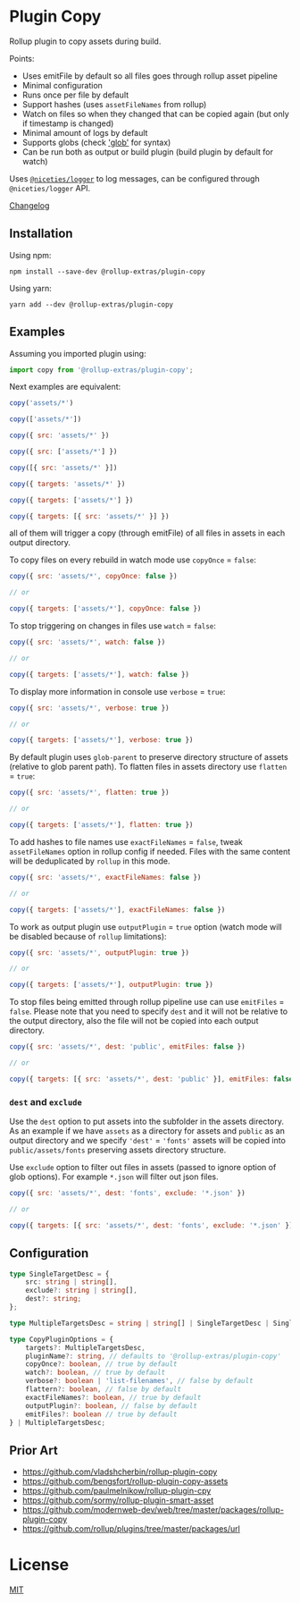 # Plugin Copy

Rollup plugin to copy assets during build.

Points:

- Uses emitFile by default so all files goes through rollup asset pipeline
- Minimal configuration
- Runs once per file by default
- Support hashes (uses `assetFileNames` from rollup)
- Watch on files so when they changed that can be copied again (but only if timestamp is changed)
- Minimal amount of logs by default
- Supports globs (check ['glob'](https://github.com/isaacs/node-glob) for syntax)
- Can be run both as output or build plugin (build plugin by default for watch)

Uses [`@niceties/logger`](https://github.com/kshutkin/niceties/blob/main/logger/README.md) to log messages, can be configured through `@niceties/logger` API.

[Changelog](./CHANGELOG.md)

## Installation

Using npm:
```
npm install --save-dev @rollup-extras/plugin-copy
```

Using yarn:
```
yarn add --dev @rollup-extras/plugin-copy
```

## Examples

Assuming you imported plugin using:

```javascript
import copy from '@rollup-extras/plugin-copy';
```

Next examples are equivalent:
```javascript
copy('assets/*')
```

```javascript
copy(['assets/*'])
```

```javascript
copy({ src: 'assets/*' })
```

```javascript
copy({ src: ['assets/*'] })
```

```javascript
copy([{ src: 'assets/*' }])
```

```javascript
copy({ targets: 'assets/*' })
```

```javascript
copy({ targets: ['assets/*'] })
```

```javascript
copy({ targets: [{ src: 'assets/*' }] })
```

all of them will trigger a copy (through emitFile) of all files in assets in each output directory.

To copy files on every rebuild in watch mode use `copyOnce` = `false`:

```javascript
copy({ src: 'assets/*', copyOnce: false })

// or

copy({ targets: ['assets/*'], copyOnce: false })
```

To stop triggering on changes in files use `watch` = `false`:

```javascript
copy({ src: 'assets/*', watch: false })

// or

copy({ targets: ['assets/*'], watch: false })
```

To display more information in console use `verbose` = `true`:

```javascript
copy({ src: 'assets/*', verbose: true })

// or

copy({ targets: ['assets/*'], verbose: true })
```

By default plugin uses `glob-parent` to preserve directory structure of assets (relative to glob parent path). To flatten files in assets directory use `flatten` = `true`:

```javascript
copy({ src: 'assets/*', flatten: true })

// or

copy({ targets: ['assets/*'], flatten: true })
```

To add hashes to file names use `exactFileNames` = `false`, tweak `assetFileNames` option in rollup config if needed. Files with the same content will be deduplicated by `rollup` in this mode.

```javascript
copy({ src: 'assets/*', exactFileNames: false })

// or

copy({ targets: ['assets/*'], exactFileNames: false })
```

To work as output plugin use `outputPlugin` = `true` option (watch mode will be disabled because of `rollup` limitations):

```javascript
copy({ src: 'assets/*', outputPlugin: true })

// or

copy({ targets: ['assets/*'], outputPlugin: true })
```

To stop files being emitted through rollup pipeline use can use `emitFiles` = `false`. Please note that you need to specify `dest` and it will not be relative to the output directory, also the file will not be copied into each output directory.

```javascript
copy({ src: 'assets/*', dest: 'public', emitFiles: false })

// or

copy({ targets: [{ src: 'assets/*', dest: 'public' }], emitFiles: false })
```

### `dest` and `exclude`

Use the `dest` option to put assets into the subfolder in the assets directory. As an example if we have `assets` as a directory for assets and `public` as an output directory and we specify `'dest'` = `'fonts'` assets will be copied into `public/assets/fonts` preserving assets directory structure.

Use `exclude` option to filter out files in assets (passed to ignore option of glob options). For example `*.json` will filter out json files.

```javascript
copy({ src: 'assets/*', dest: 'fonts', exclude: '*.json' })

// or

copy({ targets: [{ src: 'assets/*', dest: 'fonts', exclude: '*.json' }] })
```

## Configuration

```typescript
type SingleTargetDesc = {
    src: string | string[],
    exclude?: string | string[],
    dest?: string;
};

type MultipleTargetsDesc = string | string[] | SingleTargetDesc | SingleTargetDesc[];

type CopyPluginOptions = {
    targets?: MultipleTargetsDesc,
    pluginName?: string, // defaults to '@rollup-extras/plugin-copy'
    copyOnce?: boolean, // true by default
    watch?: boolean, // true by default
    verbose?: boolean | 'list-filenames', // false by default
    flattern?: boolean, // false by default
    exactFileNames?: boolean, // true by default
    outputPlugin?: boolean, // false by default
    emitFiles?: boolean // true by default
} | MultipleTargetsDesc;
```

## Prior Art

- https://github.com/vladshcherbin/rollup-plugin-copy
- https://github.com/bengsfort/rollup-plugin-copy-assets
- https://github.com/paulmelnikow/rollup-plugin-cpy
- https://github.com/sormy/rollup-plugin-smart-asset
- https://github.com/modernweb-dev/web/tree/master/packages/rollup-plugin-copy
- https://github.com/rollup/plugins/tree/master/packages/url

# License

[MIT](https://github.com/kshutkin/rollup-extras/blob/main/LICENSE)
